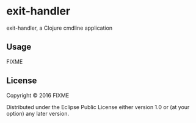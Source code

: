 # exit-handler

exit-handler, a Clojure cmdline application

## Usage

FIXME

## License

Copyright © 2016 FIXME

Distributed under the Eclipse Public License either version 1.0 or (at
your option) any later version.
